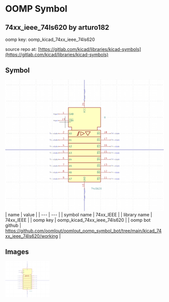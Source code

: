 # OOMP Symbol  
## 74xx_ieee_74ls620  by arturo182  
  
oomp key: oomp_kicad_74xx_ieee_74ls620  
  
source repo at: [https://gitlab.com/kicad/libraries/kicad-symbols](https://gitlab.com/kicad/libraries/kicad-symbols)  
## Symbol  
  
[![working.png](working_600.png)](working.png)  
| name | value | 
| --- | --- | 
| symbol name | 74xx_IEEE | 
| library name | 74xx_IEEE | 
| oomp key | oomp_kicad_74xx_ieee_74ls620 | 
| oomp bot github | https://github.com/oomlout/oomlout_oomp_symbol_bot/tree/main/kicad_74xx_ieee_74ls620/working | 
## Images  
  
[![working.png](working_140.png)](working.png)  
